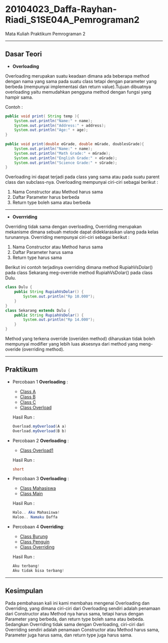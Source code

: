 # 20104023_Daffa-Rayhan-Riadi_S1SE04A_Pemrograman2
Mata Kuliah Praktikum Pemrograman 2

---

## Dasar Teori
* **Overloading**

Overloading merupakan suatu keadaan dimana ada beberapa method dengan nama yang sama pada suatu class tetapi dengan parameter yang berbeda (mempunyai implementasi dan return value).Tujuan dibuatnya overloading yaitu memudahkan pengguna method dengan fungsi yang hampir sama.

Contoh :
````java
public void print( String temp ){
    System.out.println("Name:" + name);
    System.out.println("Address:" + address);
    System.out.println("Age:" + age);
}
  
public void print(double eGrade, double mGrade, doublesGrade){
    System.out.println("Name:" + name);
    System.out.println("Math Grade:" + mGrade);
    System.out.println("English Grade:" + eGrade);
    System.out.println("Science Grade:" + sGrade);
}
  ````

Overloading ini dapat terjadi pada class yang sama atau pada suatu parent class dan subclass-nya. Overloading mempunyai ciri-ciri sebagai berikut :

1. Nama Constructor atau Method harus sama
2. Daftar Parameter harus berbeda
3. Return type boleh sama atau berbeda

---

* **Overrriding**

Overriding tidak sama dengan overloading, Overriding merupakan mekanisme dimana sebuah metode dapat dideklarasikan ulang pada kelas turunannya. Overriding mempunyai ciri-ciri sebagai berikut :
  
1. Nama Constructor atau Method harus sama
2. Daftar Parameter harus sama
3. Return type harus sama

Berikut ini contoh terjadinya overriding dimana method RupiahVsDolar() pada class Sekarang meg-override method RupiahVsDolar() pada class Dulu.

````java
class Dulu { 
    public String RupiahVsDolar() {
        System.out.println("Rp 10.000");
    }
}
class Sekarang extends Dulu { 
    public String RupiahVsDolar() {
        System.out.println("Rp 14.000");
    }
}
  ````

Method yang terkena override (overiden method) diharuskan tidak boleh mempunyai modifier yang lebih luas aksesnya dari method yang meng-overide (overriding method).
<hr>

## Praktikum
* Percobaan 1 **Overloading** :

    * [Class A](https://github.com/Daffarr/20104023_Daffa-Rayhan-Riadi_S1SE04A_Pemrograman2/blob/modul7/src/modul7/percobaan/A.java)
    * [Class B](https://github.com/Daffarr/20104023_Daffa-Rayhan-Riadi_S1SE04A_Pemrograman2/blob/modul7/src/modul7/percobaan/B.java)
    * [Class C](https://github.com/Daffarr/20104023_Daffa-Rayhan-Riadi_S1SE04A_Pemrograman2/blob/modul7/src/modul7/percobaan/C.java)
    * [Class Overload](https://github.com/Daffarr/20104023_Daffa-Rayhan-Riadi_S1SE04A_Pemrograman2/blob/modul7/src/modul7/percobaan/C.java)

  Hasil Run :
  ````java
  Overload.myOverload(A a)
  Overload.myOverload(B b)
  ````
  
* Percobaan 2 **Overloading** :
    * [Class Overload1](https://github.com/Daffarr/20104023_Daffa-Rayhan-Riadi_S1SE04A_Pemrograman2/blob/modul7/src/modul7/percobaan/Overload1.java)

  Hasil Run :
  ````java
  short
  ````
  
* Percobaan 3 **Overloading** : 
    * [Class Mahasiswa](https://github.com/Daffarr/20104023_Daffa-Rayhan-Riadi_S1SE04A_Pemrograman2/blob/modul7/src/modul7/percobaan/Mahasiswa.java)
    * [Class Main](https://github.com/Daffarr/20104023_Daffa-Rayhan-Riadi_S1SE04A_Pemrograman2/blob/modul7/src/modul7/percobaan/Main.java)

  Hasil Run : 
  ````java
  Halo.. Aku Mahasiswa!
  Haloo.. Namaku Daffa
  ````

* Percobaan 4 **Overriding**: 
    * [Class Burung](https://github.com/Daffarr/20104023_Daffa-Rayhan-Riadi_S1SE04A_Pemrograman2/blob/modul7/src/modul7/percobaan/Burung.java)
    * [Class Penguin](https://github.com/Daffarr/20104023_Daffa-Rayhan-Riadi_S1SE04A_Pemrograman2/blob/modul7/src/modul7/percobaan/Penguin.java)
    * [Class Overriding](https://github.com/Daffarr/20104023_Daffa-Rayhan-Riadi_S1SE04A_Pemrograman2/blob/modul7/src/modul7/percobaan/Overriding.java)
  
  Hasil Run : 
  ````java
  Aku terbang!
  Aku tidak bisa terbang!
  ````
  
<hr>

## Kesimpulan

Pada pembahasan kali ini kami membahas mengenai Overloading dan Overriding, yang dimana ciri-ciri dari Overloading sendiri adalah penamaan dari Constructor atau Method nya harus sama, tetapi harus dengan Parameter yang berbeda, dan return type boleh sama atau bebeda. Sedangkan Overriding tidak sama dengan Overloading, ciri-ciri dari Overriding sendiri adalah penamaan Constructor atau Method harus sama, Parameter juga harus sama, dan return type juga harus sama.  

